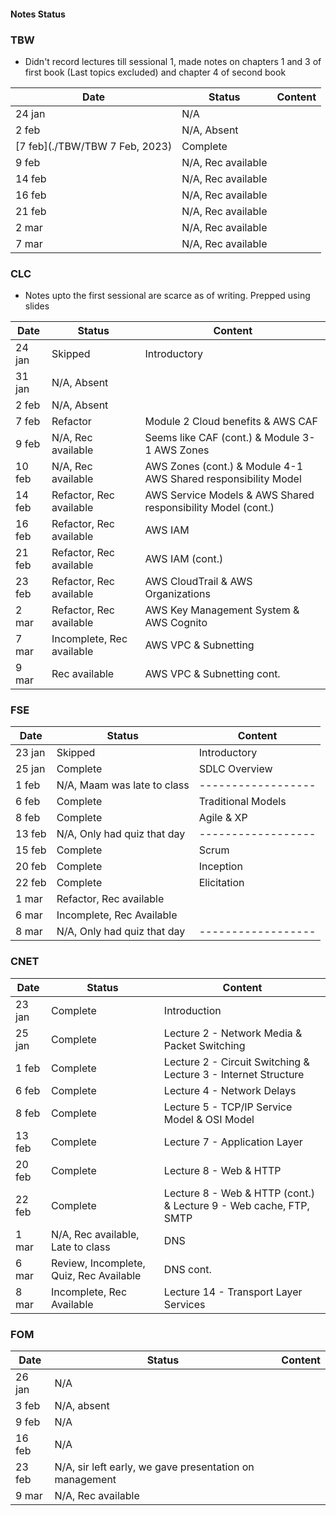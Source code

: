 #### Notes Status

### TBW
- Didn't record lectures till sessional 1, made notes on chapters 1 and 3 of first book (Last topics excluded) and chapter 4 of second book

| Date                           | Status             | Content |
| ------------------------------ | ------------------ | ------- |
| 24 jan                         | N/A                |         |
| 2 feb                          | N/A, Absent        |         |
| [7 feb](./TBW/TBW 7 Feb, 2023) | Complete           |         |
| 9 feb                          | N/A, Rec available |         |
| 14 feb                         | N/A, Rec available |         |
| 16 feb                         | N/A, Rec available |         |
| 21 feb                         | N/A, Rec available |         |
| 2 mar                          | N/A, Rec available |         |
| 7 mar                          | N/A, Rec available |         |

### CLC
- Notes upto the first sessional are scarce as of writing. Prepped using slides

| Date   | Status                    | Content                                                        |
| ------ | ------------------------- | -------------------------------------------------------------- |
| 24 jan | Skipped                   | Introductory                                                   |
| 31 jan | N/A, Absent               |                                                                |
| 2 feb  | N/A, Absent               |                                                                |
| 7 feb  | Refactor                  | Module 2 Cloud benefits & AWS CAF                              |
| 9 feb  | N/A, Rec available        | Seems like CAF (cont.) & Module 3-1 AWS Zones                  |
| 10 feb | N/A, Rec available        | AWS Zones (cont.) & Module 4-1 AWS Shared responsibility Model |
| 14 feb | Refactor, Rec available   | AWS Service Models & AWS Shared responsibility Model (cont.)   |
| 16 feb | Refactor, Rec available   | AWS IAM                                                        |
| 21 feb | Refactor, Rec available   | AWS IAM (cont.)                                                |
| 23 feb | Refactor, Rec available   | AWS CloudTrail & AWS Organizations                             |
| 2 mar  | Refactor, Rec available   | AWS Key Management System & AWS Cognito                        |
| 7 mar  | Incomplete, Rec available | AWS VPC & Subnetting                                           |
| 9 mar  | Rec available             | AWS VPC & Subnetting cont.                                  | 


### FSE
| Date   | Status                      | Content            |
| ------ | --------------------------- | ------------------ |
| 23 jan | Skipped                     | Introductory       |
| 25 jan | Complete                    | SDLC Overview      |
| 1 feb  | N/A, Maam was late to class | ------------------ |
| 6 feb  | Complete                    | Traditional Models |
| 8 feb  | Complete                    | Agile & XP         |
| 13 feb | N/A, Only had quiz that day | ------------------ |
| 15 feb | Complete                    | Scrum              |
| 20 feb | Complete                    | Inception          |
| 22 feb | Complete                    | Elicitation        |
| 1 mar  | Refactor, Rec available     |                    |
| 6 mar  | Incomplete, Rec Available   |                    |
| 8 mar  | N/A, Only had quiz that day | ------------------ |

### CNET
| Date   | Status                                  | Content                                                           |
| ------ | --------------------------------------- | ----------------------------------------------------------------- |
| 23 jan | Complete                                | Introduction                                                      |
| 25 jan | Complete                                | Lecture 2 - Network Media & Packet Switching                      |
| 1 feb  | Complete                                | Lecture 2 - Circuit Switching & Lecture 3 - Internet Structure    |
| 6 feb  | Complete                                | Lecture 4 - Network Delays                                        |
| 8 feb  | Complete                                | Lecture 5 - TCP/IP Service Model & OSI Model                      |
| 13 feb | Complete                                | Lecture 7 - Application Layer                                     |
| 20 feb | Complete                                | Lecture 8 - Web & HTTP                                            |
| 22 feb | Complete                                | Lecture 8 - Web & HTTP (cont.) & Lecture 9 - Web cache, FTP, SMTP |
| 1 mar  | N/A, Rec available, Late to class       | DNS                                                               |
| 6 mar  | Review, Incomplete, Quiz, Rec Available | DNS cont.                                                         |
| 8 mar  | Incomplete, Rec Available                           | Lecture 14 - Transport Layer Services                             | 

### FOM
| Date   | Status                                                  | Content |
| ------ | ------------------------------------------------------- | ------- |
| 26 jan | N/A                                                     |         |
| 3 feb  | N/A, absent                                             |         |
| 9 feb  | N/A                                                     |         |
| 16 feb | N/A                                                     |         |
| 23 feb | N/A, sir left early, we gave presentation on management |         |
| 9 mar  | N/A, Rec available                                      |         |
